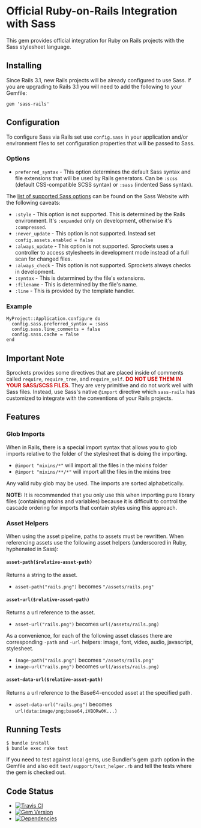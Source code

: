 # Official Ruby-on-Rails Integration with Sass

This gem provides official integration for Ruby on Rails projects with the Sass stylesheet language.

## Installing

Since Rails 3.1, new Rails projects will be already configured to use Sass. If you are upgrading to Rails 3.1 you will need to add the following to your Gemfile:

    gem 'sass-rails'

## Configuration

To configure Sass via Rails set use `config.sass` in your
application and/or environment files to set configuration
properties that will be passed to Sass.

### Options

- `preferred_syntax` - This option determines the default Sass syntax and file extensions that will be used by Rails generators. Can be `:scss` (default CSS-compatible SCSS syntax) or `:sass` (indented Sass syntax).

The [list of supported Sass options](http://sass-lang.com/docs/yardoc/file.SASS_REFERENCE.html#options)
can be found on the Sass Website with the following caveats:

- `:style` - This option is not supported. This is determined by the Rails environment. It's `:expanded` only on development, otherwise it's `:compressed`.
- `:never_update` - This option is not supported. Instead set `config.assets.enabled = false`
- `:always_update` - This option is not supported. Sprockets uses a controller to access stylesheets in development mode instead of a full scan for changed files.
- `:always_check` - This option is not supported. Sprockets always checks in development.
- `:syntax` - This is determined by the file's extensions.
- `:filename` - This is determined by the file's name.
- `:line` - This is provided by the template handler.

### Example

    MyProject::Application.configure do
      config.sass.preferred_syntax = :sass
      config.sass.line_comments = false
      config.sass.cache = false
    end

## Important Note

Sprockets provides some directives that are placed inside of comments called `require`, `require_tree`, and
`require_self`. **<span style="color:#c00">DO NOT USE THEM IN YOUR SASS/SCSS FILES.</span>** They are very
primitive and do not work well with Sass files. Instead, use Sass's native `@import` directive which
`sass-rails` has customized to integrate with the conventions of your Rails projects.

## Features

### Glob Imports

When in Rails, there is a special import syntax that allows you to
glob imports relative to the folder of the stylesheet that is doing the importing.

* `@import "mixins/*"` will import all the files in the mixins folder
* `@import "mixins/**/*"` will import all the files in the mixins tree

Any valid ruby glob may be used. The imports are sorted alphabetically.

**NOTE:** It is recommended that you only use this when importing pure library
files (containing mixins and variables) because it is difficult to control the
cascade ordering for imports that contain styles using this approach.

### Asset Helpers
When using the asset pipeline, paths to assets must be rewritten.
When referencing assets use the following asset helpers (underscored in Ruby, hyphenated
in Sass):

#### `asset-path($relative-asset-path)`
Returns a string to the asset.

* `asset-path("rails.png")` becomes `"/assets/rails.png"`

#### `asset-url($relative-asset-path)`
Returns a url reference to the asset.

* `asset-url("rails.png")` becomes `url(/assets/rails.png)`

As a convenience, for each of the following asset classes there are
corresponding `-path` and `-url` helpers:
image, font, video, audio, javascript, stylesheet.

* `image-path("rails.png")` becomes `"/assets/rails.png"`
* `image-url("rails.png")` becomes `url(/assets/rails.png)`

#### `asset-data-url($relative-asset-path)`
Returns a url reference to the Base64-encoded asset at the specified path.

* `asset-data-url("rails.png")` becomes `url(data:image/png;base64,iVBORw0K...)`

## Running Tests

    $ bundle install
    $ bundle exec rake test

If you need to test against local gems, use Bundler's gem :path option in the Gemfile and also edit `test/support/test_helper.rb` and tell the tests where the gem is checked out.

## Code Status

* [![Travis CI](https://api.travis-ci.org/rails/sass-rails.png)](http://travis-ci.org/rails/sass-rails)
* [![Gem Version](https://badge.fury.io/rb/sass-rails.png)](http://badge.fury.io/rb/sass-rails)
* [![Dependencies](https://gemnasium.com/rails/sass-rails.png)](https://gemnasium.com/rails/sass-rails)
